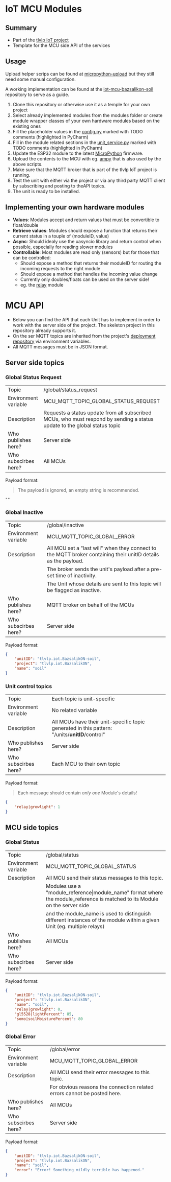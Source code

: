 # IoT MCU Modules

## Summary
- Part of the [tlvlp IoT project](https://github.com/tlvlp/iot-project-summary)
- Template for the MCU side API of the services

## Usage
Upload helper scrips can be found at [micropython-upload](https://github.com/tlvlp/micropython-upload) but they still need some manual configuration.

A working implementation can be found at the [iot-mcu-bazsalikon-soil](https://github.com/tlvlp/iot-mcu-bazsalikon-soil) repository to serve as a guide.

1. Clone this repository or otherwise use it as a temple for your own project
2. Select already implemented modules from the modules folder or create
module wrapper classes of your own hardware modules based on the existing ones
3. Fill the placeholder values in the [config.py](unit/config.py) marked with TODO comments (highlighted in PyCharm)
4. Fill in the module related sections in the [unit_service.py](unit/unit_service.py) marked with TODO comments (highlighted in PyCharm)
5. Update the ESP32 module to the latest [MicroPython](http://micropython.org/download#esp32) firmware.
6. Upload the contents to the MCU with eg. [ampy](https://github.com/scientifichackers/ampy) that is also used by the above scripts.
7. Make sure that the MQTT broker that is part of the tlvlp IoT project is running.
8. Test the unit with either via the project or via any third party MQTT client by subscribing and posting to theAPI topics.
9. The unit is ready to be installed.

## Implementing your own hardware modules
- **Values**: Modules accept and return values that must be convertible to float/double
- **Retrieve values**: Modules should expose a function that returns their current status in a touple of (moduleID, value)
- **Async**: Should idealy use the uasyncio library and return control when possible, especially for reading slower modules
- **Controllable**: Most modules are read only (sensors) but for those that can be controlled:
    - Should expose a method that returns their moduleID for routing the incoming requests to the right module
    - Should expose a method that handles the incoming value change
    - Currently only doubles/floats can be used on the server side!
    - eg. the [relay](modules/relay.py) module

# MCU API
- Below you can find the API that each Unit has to implement in order to work with the server side of the project.
The skeleton project in this repository already supports it.
- On the ser MQTT topics are inherited from the project's [deployment repository](https://gitlab.com/tlvlp/iot.server.deployment) via environment variables.
- All MQTT messages must be in JSON format.

## Server side topics

### Global Status Request
|||
| :--- | :--- |
| Topic | /global/status_request |
| Environment variable | MCU_MQTT_TOPIC_GLOBAL_STATUS_REQUEST |
| Description | Requests a status update from all subscribed MCUs, who must respond by sending a status update to the global status topic |
| Who publishes here? | Server side |
| Who subscirbes here? | All MCUs |

Payload format:
>The payload is ignored, an empty string is recommended.
```
""
```

### Global Inactive
|||
| :--- | :--- |
| Topic | /global/inactive |
| Environment variable | MCU_MQTT_TOPIC_GLOBAL_ERROR |
| Description | All MCU set a "last will" when they connect to the MQTT broker containing their unitID details as the payload.  |
|| The broker sends the unit's payload after a pre-set time of inactivity.  |
|| The Unit whose details are sent to this topic will be flagged as inactive. |
| Who publishes here? | MQTT broker on behalf of the MCUs |
| Who subscirbes here? | Server side |

Payload format:
```json
{
    "unitID": "tlvlp.iot.BazsalikON-soil", 
    "project": "tlvlp.iot.BazsalikON", 
    "name": "soil"
}
```

### Unit control topics
|||
| :--- | :--- |
| Topic | Each topic is unit-specific |
| Environment variable | No related variable |
| Description | All MCUs have their unit-specific topic generated in this pattern: "/units/**unitID**/control" |
| Who publishes here? | Server side |
| Who subscirbes here? | Each MCU to their own topic |

Payload format:
>Each  message should contain *only one* Module's details!
```json
{
    "relay|growlight": 1
}
```


## MCU side topics

### Global Status
|||
| :--- | :--- |
| Topic | /global/status |
| Environment variable | MCU_MQTT_TOPIC_GLOBAL_STATUS |
| Description |  All MCU send their status messages to this topic.  |
|| Modules use a "module_reference\|module_name" format where the module_reference is matched to its Module on the server side |
|| and the module_name is used to distinguish different instances of the module within a given Unit (eg. multiple relays) |
| Who publishes here? | All MCUs |
| Who subscirbes here? | Server side |
Payload format:
```json
{
    "unitID": "tlvlp.iot.BazsalikON-soil", 
    "project": "tlvlp.iot.BazsalikON", 
    "name": "soil", 
    "relay|growlight": 0, 
    "gl5528|lightPercent": 85, 
    "somo|soilMoisturePercent": 80
}
```

### Global Error
|||
| :--- | :--- |
| Topic | /global/error |
| Environment variable | MCU_MQTT_TOPIC_GLOBAL_ERROR |
| Description | All MCU send their error messages to this topic. |
| | For obvious reasons the connection related errors cannot be posted here.|
| Who publishes here? | All MCUs |
| Who subscirbes here? | Server side |
Payload format:
```json
{
    "unitID": "tlvlp.iot.BazsalikON-soil", 
    "project": "tlvlp.iot.BazsalikON", 
    "name": "soil", 
    "error": "Error! Something mildly terrible has happened."
}
```